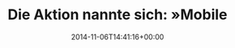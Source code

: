 ---
retweeted: false
source: <a href="http://corebird.baedert.org" rel="nofollow">Corebird</a>
entities:
  hashtags: []
  symbols: []
  user_mentions: []
  urls:
  - url: http://t.co/47QeBj2Wvv
    expanded_url: http://www.presseportal.de/polizeipresse/pm/12415/2874015/pol-k-141106-5-k-u-a-mobile-taeter-im-visier-schwerpunkteinsatz-der-polizei-koeln
    display_url: presseportal.de/polizeipresse/…
    indices:
    - '51'
    - '73'
display_text_range:
- '0'
- '73'
favorite_count: '0'
id_str: '530369327560933376'
truncated: false
retweet_count: '0'
id: '530369327560933376'
possibly_sensitive: false
created_at: Thu Nov 06 14:41:16 +0000 2014
favorited: false
full_text: 'Die Aktion nannte sich: »Mobile Täter im Visier« –'
lang: de
quote_url: http://www.presseportal.de/polizeipresse/pm/12415/2874015/pol-k-141106-5-k-u-a-mobile-taeter-im-visier-schwerpunkteinsatz-der-polizei-koeln
tags:
- pesos:twitter
date: '2014-11-06T14:41:16+00:00'
src: https://twitter.com/bascht/status/530369327560933376
original_url: https://twitter.com/bascht/status/530369327560933376
type: twitter_tweet
text: 'Die Aktion nannte sich: »Mobile Täter im Visier« –'
title: 'Die Aktion nannte sich: »Mobile'

---